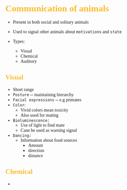 <span style = "font-family:cascadia code">

# <span style="color:#fabd2f"> Communication of animals

- Present in both social and solitary animals
- Used to signal other animals about `motivations` and `state`

- Types:
  - Visual
  - Chemical
  - Auditory

## <span style="color:#fabd2f">Visual
- Short range
- `Posture` -- maintaining hierarchy
- `Facial expressions` -- e.g primates
- `Color`:
  - Vivid colors mean toxicity
  - Also used for mating
- `Bioluminescence:`
  - Use of light to find mate
  - Cane be used as warning signal
- `Dancing:`
  - Information about food sources
    - Amount
    - direction
    - distance

## <span style="color:#fabd2f"> Chemical
- 
